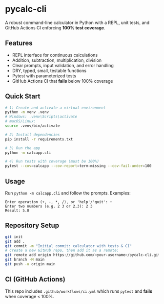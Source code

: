 # pycalc-cli

A robust command-line calculator in Python with a REPL, unit tests, and GitHub Actions CI enforcing **100% test coverage**.

## Features
- REPL interface for continuous calculations
- Addition, subtraction, multiplication, division
- Clear prompts, input validation, and error handling
- DRY, typed, small, testable functions
- Pytest with parameterized tests
- GitHub Actions CI that **fails** below 100% coverage

## Quick Start

```bash
# 1) Create and activate a virtual environment
python -m venv .venv
# Windows: .venv\Scripts\activate
# macOS/Linux:
source .venv/bin/activate

# 2) Install dependencies
pip install -r requirements.txt

# 3) Run the app
python -m calcapp.cli

# 4) Run tests with coverage (must be 100%)
pytest --cov=calcapp --cov-report=term-missing --cov-fail-under=100
```

## Usage

Run `python -m calcapp.cli` and follow the prompts. Examples:

```
Enter operation (+, -, *, /), or 'help'/'quit': +
Enter two numbers (e.g. 2 3 or 2,3): 2 3
Result: 5.0
```

## Repository Setup

```bash
git init
git add .
git commit -m "Initial commit: calculator with tests & CI"
# Create a new GitHub repo, then add it as a remote:
git remote add origin https://github.com/<your-username>/pycalc-cli.git
git branch -M main
git push -u origin main
```

## CI (GitHub Actions)

This repo includes `.github/workflows/ci.yml` which runs `pytest` and **fails** when coverage < 100%.
